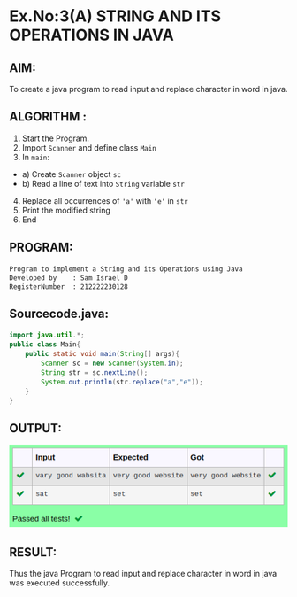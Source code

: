 # Ex.No:3(A)  STRING AND ITS OPERATIONS IN JAVA
## AIM:
To create a java program to read input and replace character in word in java.

## ALGORITHM :
1.  Start the Program.  
2.  Import `Scanner` and define class `Main`  
3.  In `main`:  
-   a) Create `Scanner` object `sc`  
-   b) Read a line of text into `String` variable `str`  
4.  Replace all occurrences of `'a'` with `'e'` in `str`  
5.  Print the modified string  
6.  End  





## PROGRAM:
 ```
Program to implement a String and its Operations using Java
Developed by    : Sam Israel D 
RegisterNumber  : 212222230128
```

## Sourcecode.java:


```java
import java.util.*;
public class Main{
    public static void main(String[] args){
        Scanner sc = new Scanner(System.in);
        String str = sc.nextLine();
        System.out.println(str.replace("a","e"));
    }
}
```




## OUTPUT:

![image](./output.png)

## RESULT:
Thus the java Program to read input and replace character in word in java was executed successfully.

